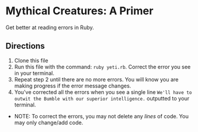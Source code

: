 # Mythical Creatures: A Primer
Get better at reading errors in Ruby.

## Directions
1. Clone this file
2. Run this file with the command: `ruby yeti.rb`. Correct the error you see in your terminal.
3. Repeat step 2 until there are no more errors. You will know you are making progress if the error message changes.
4. You've corrected all the errors when you see a single line `We'll have to outwit the Bumble with our superior intelligence.` outputted to your terminal.

* NOTE: To correct the errors, you may not delete any *lines* of code. You may only change/add code.
